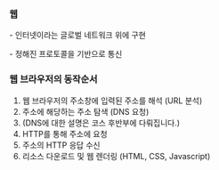 ### 웹

\- 인터넷이라는 글로벌 네트워크 위에 구현

\- 정해진 프로토콜을 기반으로 통신

### 웹 브라우저의 동작순서

1.  웹 브라우저의 주소창에 입력된 주소를 해석 (URL 분석)
2.  주소에 해당하는 주소 탐색 (DNS 요청)
3.  (DNS에 대한 설명은 코스 후반부에 다뤄집니다.)
4.  HTTP를 통해 주소에 요청
5.  주소의 HTTP 응답 수신
6.  리소스 다운로드 및 웹 렌더링 (HTML, CSS, Javascript)
